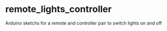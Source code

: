 # remote_lights_controller
Arduino sketchs for a remote and controller pair to switch lights on and off
